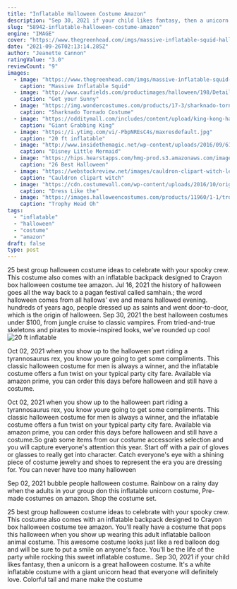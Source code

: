```yaml
---
title: "Inflatable Halloween Costume Amazon"
description: "Sep 30, 2021 if your child likes fantasy, then a unicorn is a great halloween costume. It's a white inflatable costume with a giant unicorn head that everyone will definitely love. Colorful tail and mane make the costume"
slug: "58942-inflatable-halloween-costume-amazon"
engine: "IMAGE"
cover: "https://www.thegreenhead.com/imgs/massive-inflatable-squid-halloween-costume-6.jpg"
date: "2021-09-26T02:13:14.285Z"
author: "Jeanette Cannon"
ratingValue: "3.0"
reviewCount: "9"
images:
  - image: "https://www.thegreenhead.com/imgs/massive-inflatable-squid-halloween-costume-6.jpg"
    caption: "Massive Inflatable Squid"
  - image: "http://www.caufields.com/productimages/halloween/198/Detail/198_6303.jpg"
    caption: "Get your Sunny"
  - image: "https://img.wondercostumes.com/products/17-3/sharknado-tornado-costume.jpg"
    caption: "Sharknado Tornado Costume"
  - image: "https://odditymall.com/includes/content/upload/king-kong-hand-costume-7059.jpg"
    caption: "Giant Grabbing King"
  - image: "https://i.ytimg.com/vi/-PbpNREsC4s/maxresdefault.jpg"
    caption: "20 ft inflatable"
  - image: "http://www.insidethemagic.net/wp-content/uploads/2016/09/61acx5vM9xL._SL1000_.jpg"
    caption: "Disney Little Mermaid"
  - image: "https://hips.hearstapps.com/hmg-prod.s3.amazonaws.com/images/halloween-costumes-kids-dinosaur-1535477465.jpg?crop%3D1xw:1xh;center,top%26resize%3D480:*"
    caption: "26 Best Halloween"
  - image: "https://webstockreview.net/images/cauldron-clipart-witch-leg-11.jpg"
    caption: "Cauldron clipart witch"
  - image: "https://cdn.costumewall.com/wp-content/uploads/2016/10/original-harley-quinn-costume-share.jpg"
    caption: "Dress Like the"
  - image: "https://images.halloweencostumes.com/products/11960/1-1/trophy-head-oh-deer-costume.jpg"
    caption: "Trophy Head Oh"
tags:
  - "inflatable"
  - "halloween"
  - "costume"
  - "amazon"
draft: false
type: post
---
```


25 best group halloween costume ideas to celebrate with your spooky crew.  This costume also comes with an inflatable backpack designed to Crayon box halloween costume tee amazon. Jul 16, 2021 the history of halloween goes all the way back to a pagan festival called samhain.; the word halloween comes from all hallows' eve and means hallowed evening. hundreds of years ago, people dressed up as saints and went door-to-door, which is the origin of halloween. Sep 30, 2021 the best halloween costumes under $100, from jungle cruise to classic vampires. From tried-and-true skeletons and pirates to movie-inspired looks, we've rounded up cool
![20 ft inflatable](https://i.ytimg.com/vi/-PbpNREsC4s/maxresdefault.jpg "20 ft inflatable")

Oct 02, 2021 when you show up to the halloween part riding a tyrannosaurus rex, you know youre going to get some compliments. This classic halloween costume for men is always a winner, and the inflatable costume offers a fun twist on your typical party city fare. Available via amazon prime, you can order this days before halloween and still have a costume.
<!--inArticleAds-->

<!--galleryOne-->

Oct 02, 2021 when you show up to the halloween part riding a tyrannosaurus rex, you know youre going to get some compliments. This classic halloween costume for men is always a winner, and the inflatable costume offers a fun twist on your typical party city fare. Available via amazon prime, you can order this days before halloween and still have a costume.So grab some items from our costume accessories selection and you will capture everyone's attention this year. Start off with a pair of gloves or glasses to really get into character. Catch everyone's eye with a shining piece of costume jewelry and shoes to represent the era you are dressing for. You can never have too many halloween
<!--inArticleAds-->

<!--galleryTwo-->

Sep 02, 2021 bubble people halloween costume.  Rainbow on a rainy day when the adults in your group don this inflatable unicorn costume, Pre-made costumes on amazon. Shop the costume set.
<!--galleryThree-->

25 best group halloween costume ideas to celebrate with your spooky crew.  This costume also comes with an inflatable backpack designed to Crayon box halloween costume tee amazon. You'll really have a costume that pops this halloween when you show up wearing this adult inflatable balloon animal costume. This awesome costume looks just like a red balloon dog and will be sure to put a smile on anyone's face. You'll be the life of the party while rocking this sweet inflatable costume.. Sep 30, 2021 if your child likes fantasy, then a unicorn is a great halloween costume. It's a white inflatable costume with a giant unicorn head that everyone will definitely love. Colorful tail and mane make the costume
